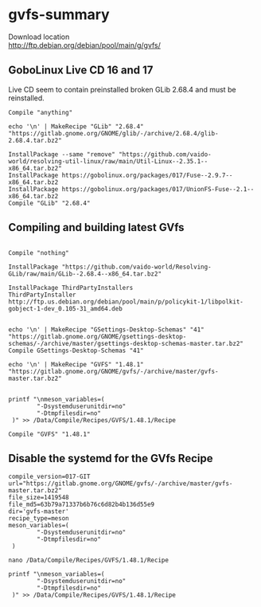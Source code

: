 # gvfs-summary

Download location  
http://ftp.debian.org/debian/pool/main/g/gvfs/


## GoboLinux Live CD 16 and 17
Live CD seem to contain preinstalled broken GLib 2.68.4 and must be reinstalled.
```
Compile "anything"

echo '\n' | MakeRecipe "GLib" "2.68.4" "https://gitlab.gnome.org/GNOME/glib/-/archive/2.68.4/glib-2.68.4.tar.bz2"

InstallPackage --same "remove" "https://github.com/vaido-world/resolving-util-linux/raw/main/Util-Linux--2.35.1--x86_64.tar.bz2"
InstallPackage https://gobolinux.org/packages/017/Fuse--2.9.7--x86_64.tar.bz2
InstallPackage https://gobolinux.org/packages/017/UnionFS-Fuse--2.1--x86_64.tar.bz2
Compile "GLib" "2.68.4" 
```

## Compiling and building latest GVfs
```

Compile "nothing"

InstallPackage "https://github.com/vaido-world/Resolving-GLib/raw/main/GLib--2.68.4--x86_64.tar.bz2"

InstallPackage ThirdPartyInstallers
ThirdPartyInstaller http://ftp.us.debian.org/debian/pool/main/p/policykit-1/libpolkit-gobject-1-dev_0.105-31_amd64.deb


echo '\n' | MakeRecipe "GSettings-Desktop-Schemas" "41" "https://gitlab.gnome.org/GNOME/gsettings-desktop-schemas/-/archive/master/gsettings-desktop-schemas-master.tar.bz2"
Compile GSettings-Desktop-Schemas "41"

echo '\n' | MakeRecipe "GVFS" "1.48.1" "https://gitlab.gnome.org/GNOME/gvfs/-/archive/master/gvfs-master.tar.bz2"


printf "\nmeson_variables=(
        "-Dsystemduserunitdir=no"
        "-Dtmpfilesdir=no"
 )" >> /Data/Compile/Recipes/GVFS/1.48.1/Recipe

Compile "GVFS" "1.48.1"
```

## Disable the systemd for the GVfs Recipe
```
compile_version=017-GIT
url="https://gitlab.gnome.org/GNOME/gvfs/-/archive/master/gvfs-master.tar.bz2"
file_size=1419548
file_md5=63b79a71337b6b76c6d82b4b136d55e9
dir='gvfs-master'
recipe_type=meson
meson_variables=(
        "-Dsystemduserunitdir=no"
        "-Dtmpfilesdir=no"
 )

```

```
nano /Data/Compile/Recipes/GVFS/1.48.1/Recipe
```

```
printf "\nmeson_variables=(
        "-Dsystemduserunitdir=no"
        "-Dtmpfilesdir=no"
 )" >> /Data/Compile/Recipes/GVFS/1.48.1/Recipe

```
